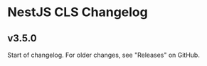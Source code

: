 # NestJS CLS Changelog

<!-- MONODEPLOY:BELOW -->

## v3.5.0

Start of changelog. For older changes, see "Releases" on GitHub.
